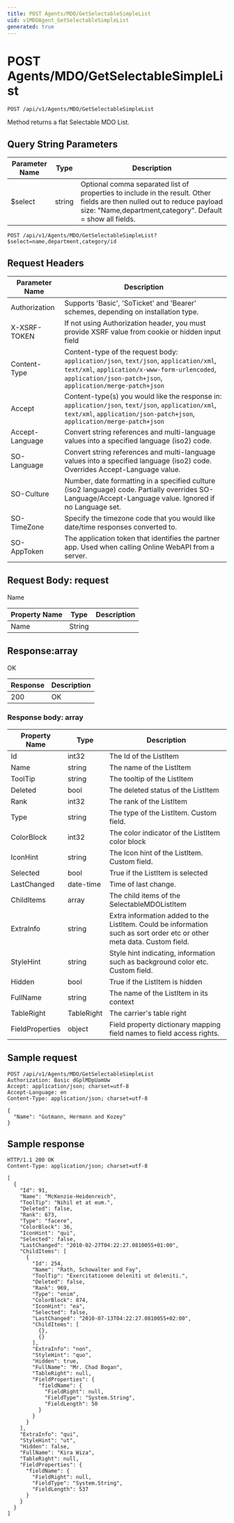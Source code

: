 ```yaml
---
title: POST Agents/MDO/GetSelectableSimpleList
uid: v1MDOAgent_GetSelectableSimpleList
generated: true
---
```


# POST Agents/MDO/GetSelectableSimpleList

```http
POST /api/v1/Agents/MDO/GetSelectableSimpleList
```

Method returns a flat Selectable MDO List.







## Query String Parameters

| Parameter Name | Type |  Description |
|----------------|------|--------------|
| $select | string |  Optional comma separated list of properties to include in the result. Other fields are then nulled out to reduce payload size: "Name,department,category". Default = show all fields. |

```http
POST /api/v1/Agents/MDO/GetSelectableSimpleList?$select=name,department,category/id
```


## Request Headers

| Parameter Name | Description |
|----------------|-------------|
| Authorization  | Supports 'Basic', 'SoTicket' and 'Bearer' schemes, depending on installation type. |
| X-XSRF-TOKEN   | If not using Authorization header, you must provide XSRF value from cookie or hidden input field |
| Content-Type | Content-type of the request body: `application/json`, `text/json`, `application/xml`, `text/xml`, `application/x-www-form-urlencoded`, `application/json-patch+json`, `application/merge-patch+json` |
| Accept         | Content-type(s) you would like the response in: `application/json`, `text/json`, `application/xml`, `text/xml`, `application/json-patch+json`, `application/merge-patch+json` |
| Accept-Language | Convert string references and multi-language values into a specified language (iso2) code. |
| SO-Language | Convert string references and multi-language values into a specified language (iso2) code. Overrides Accept-Language value. |
| SO-Culture | Number, date formatting in a specified culture (iso2 language) code. Partially overrides SO-Language/Accept-Language value. Ignored if no Language set. |
| SO-TimeZone | Specify the timezone code that you would like date/time responses converted to. |
| SO-AppToken | The application token that identifies the partner app. Used when calling Online WebAPI from a server. |

## Request Body: request 

Name 

| Property Name | Type |  Description |
|----------------|------|--------------|
| Name | String |  |

## Response:array

OK

| Response | Description |
|----------------|-------------|
| 200 | OK |

### Response body: array

| Property Name | Type |  Description |
|----------------|------|--------------|
| Id | int32 | The Id of the ListItem |
| Name | string | The name of the ListItem |
| ToolTip | string | The tooltip of the ListItem |
| Deleted | bool | The deleted status of the ListItem |
| Rank | int32 | The rank of the ListItem |
| Type | string | The type of the ListItem. Custom field. |
| ColorBlock | int32 | The color indicator of the ListItem color block |
| IconHint | string | The Icon hint of the ListItem. Custom field. |
| Selected | bool | True if the ListItem is selected |
| LastChanged | date-time | Time of last change. |
| ChildItems | array | The child items of the SelectableMDOListItem |
| ExtraInfo | string | Extra information added to the ListItem. Could be information such as sort order etc or other meta data. Custom field. |
| StyleHint | string | Style hint indicating, information such as background color etc. Custom field. |
| Hidden | bool | True if the ListItem is hidden |
| FullName | string | The name of the ListItem in its context |
| TableRight | TableRight | The carrier's table right |
| FieldProperties | object | Field property dictionary mapping field names to field access rights. |

## Sample request

```http!
POST /api/v1/Agents/MDO/GetSelectableSimpleList
Authorization: Basic dGplMDpUamUw
Accept: application/json; charset=utf-8
Accept-Language: en
Content-Type: application/json; charset=utf-8

{
  "Name": "Gutmann, Hermann and Kozey"
}
```

## Sample response

```http_
HTTP/1.1 200 OK
Content-Type: application/json; charset=utf-8

[
  {
    "Id": 91,
    "Name": "McKenzie-Heidenreich",
    "ToolTip": "Nihil et at eum.",
    "Deleted": false,
    "Rank": 673,
    "Type": "facere",
    "ColorBlock": 36,
    "IconHint": "qui",
    "Selected": false,
    "LastChanged": "2010-02-27T04:22:27.0810055+01:00",
    "ChildItems": [
      {
        "Id": 254,
        "Name": "Rath, Schowalter and Fay",
        "ToolTip": "Exercitationem deleniti ut deleniti.",
        "Deleted": false,
        "Rank": 969,
        "Type": "enim",
        "ColorBlock": 874,
        "IconHint": "ea",
        "Selected": false,
        "LastChanged": "2010-07-13T04:22:27.0810055+02:00",
        "ChildItems": [
          {},
          {}
        ],
        "ExtraInfo": "non",
        "StyleHint": "quo",
        "Hidden": true,
        "FullName": "Mr. Chad Bogan",
        "TableRight": null,
        "FieldProperties": {
          "fieldName": {
            "FieldRight": null,
            "FieldType": "System.String",
            "FieldLength": 50
          }
        }
      }
    ],
    "ExtraInfo": "qui",
    "StyleHint": "ut",
    "Hidden": false,
    "FullName": "Kira Wiza",
    "TableRight": null,
    "FieldProperties": {
      "fieldName": {
        "FieldRight": null,
        "FieldType": "System.String",
        "FieldLength": 537
      }
    }
  }
]
```